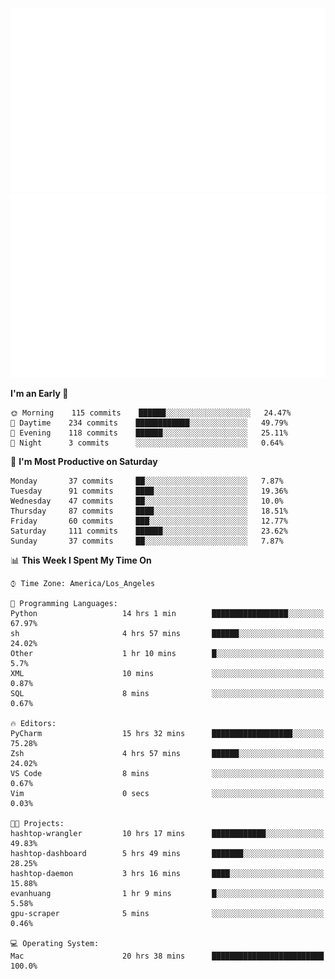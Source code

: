 <a href="https://github.com/jstrieb/github-stats">
 
![](https://github.com/evanhuang117/github-stats/blob/master/generated/overview.svg)
![](https://github.com/evanhuang117/github-stats/blob/master/generated/languages.svg)

</a>

<!--START_SECTION:waka-->
**I'm an Early 🐤** 

```text
🌞 Morning    115 commits    ██████░░░░░░░░░░░░░░░░░░░   24.47% 
🌆 Daytime    234 commits    ████████████░░░░░░░░░░░░░   49.79% 
🌃 Evening    118 commits    ██████░░░░░░░░░░░░░░░░░░░   25.11% 
🌙 Night      3 commits      ░░░░░░░░░░░░░░░░░░░░░░░░░   0.64%

```
📅 **I'm Most Productive on Saturday** 

```text
Monday       37 commits     ██░░░░░░░░░░░░░░░░░░░░░░░   7.87% 
Tuesday      91 commits     ████░░░░░░░░░░░░░░░░░░░░░   19.36% 
Wednesday    47 commits     ██░░░░░░░░░░░░░░░░░░░░░░░   10.0% 
Thursday     87 commits     ████░░░░░░░░░░░░░░░░░░░░░   18.51% 
Friday       60 commits     ███░░░░░░░░░░░░░░░░░░░░░░   12.77% 
Saturday     111 commits    ██████░░░░░░░░░░░░░░░░░░░   23.62% 
Sunday       37 commits     ██░░░░░░░░░░░░░░░░░░░░░░░   7.87%

```


📊 **This Week I Spent My Time On** 

```text
⌚︎ Time Zone: America/Los_Angeles

💬 Programming Languages: 
Python                   14 hrs 1 min        █████████████████░░░░░░░░   67.97% 
sh                       4 hrs 57 mins       ██████░░░░░░░░░░░░░░░░░░░   24.02% 
Other                    1 hr 10 mins        █░░░░░░░░░░░░░░░░░░░░░░░░   5.7% 
XML                      10 mins             ░░░░░░░░░░░░░░░░░░░░░░░░░   0.87% 
SQL                      8 mins              ░░░░░░░░░░░░░░░░░░░░░░░░░   0.67%

🔥 Editors: 
PyCharm                  15 hrs 32 mins      ██████████████████░░░░░░░   75.28% 
Zsh                      4 hrs 57 mins       ██████░░░░░░░░░░░░░░░░░░░   24.02% 
VS Code                  8 mins              ░░░░░░░░░░░░░░░░░░░░░░░░░   0.67% 
Vim                      0 secs              ░░░░░░░░░░░░░░░░░░░░░░░░░   0.03%

🐱‍💻 Projects: 
hashtop-wrangler         10 hrs 17 mins      ████████████░░░░░░░░░░░░░   49.83% 
hashtop-dashboard        5 hrs 49 mins       ███████░░░░░░░░░░░░░░░░░░   28.25% 
hashtop-daemon           3 hrs 16 mins       ████░░░░░░░░░░░░░░░░░░░░░   15.88% 
evanhuang                1 hr 9 mins         █░░░░░░░░░░░░░░░░░░░░░░░░   5.58% 
gpu-scraper              5 mins              ░░░░░░░░░░░░░░░░░░░░░░░░░   0.46%

💻 Operating System: 
Mac                      20 hrs 38 mins      █████████████████████████   100.0%

```


<!--END_SECTION:waka-->
